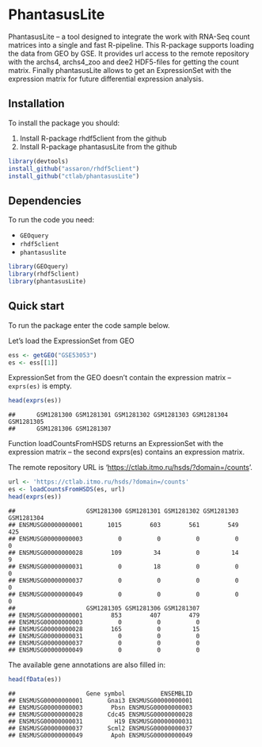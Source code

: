 
# PhantasusLite

PhantasusLite – a tool designed to integrate the work with RNA-Seq count
matrices into a single and fast R-pipeline. This R-package supports
loading the data from GEO by GSE. It provides url access to the remote
repository with the archs4, archs4_zoo and dee2 HDF5-files for getting
the count matrix. Finally phantasusLite allows to get an ExpressionSet
with the expression matrix for future differential expression analysis.

## Installation

To install the package you should:

1.  Install R-package rhdf5client from the github
2.  Install R-package phantasusLite from the github

``` r
library(devtools)
install_github("assaron/rhdf5client")
install_github("ctlab/phantasusLite")
```

## Dependencies

To run the code you need:

- `GEOquery`
- `rhdf5client`
- `phantasuslite`

``` r
library(GEOquery)
library(rhdf5client)
library(phantasusLite)
```

## Quick start

To run the package enter the code sample below.

Let’s load the ExpressionSet from GEO

``` r
ess <- getGEO("GSE53053")
es <- ess[[1]]
```

ExpressionSet from the GEO doesn’t contain the expression matrix –
`exprs(es)` is empty.

``` r
head(exprs(es))
```

    ##      GSM1281300 GSM1281301 GSM1281302 GSM1281303 GSM1281304 GSM1281305
    ##      GSM1281306 GSM1281307

Function loadCountsFromHSDS returns an ExpressionSet with the expression
matrix – the second exprs(es) contains an expression matrix.

The remote repository URL is
‘<https://ctlab.itmo.ru/hsds/?domain=/counts>’.

``` r
url <- 'https://ctlab.itmo.ru/hsds/?domain=/counts'
es <- loadCountsFromHSDS(es, url)
head(exprs(es))
```

    ##                    GSM1281300 GSM1281301 GSM1281302 GSM1281303 GSM1281304
    ## ENSMUSG00000000001       1015        603        561        549        425
    ## ENSMUSG00000000003          0          0          0          0          0
    ## ENSMUSG00000000028        109         34          0         14          9
    ## ENSMUSG00000000031          0         18          0          0          0
    ## ENSMUSG00000000037          0          0          0          0          0
    ## ENSMUSG00000000049          0          0          0          0          0
    ##                    GSM1281305 GSM1281306 GSM1281307
    ## ENSMUSG00000000001        853        407        479
    ## ENSMUSG00000000003          0          0          0
    ## ENSMUSG00000000028        165          0         15
    ## ENSMUSG00000000031          0          0          0
    ## ENSMUSG00000000037          0          0          0
    ## ENSMUSG00000000049          0          0          0

The available gene annotations are also filled in:

``` r
head(fData(es))
```

    ##                    Gene symbol          ENSEMBLID
    ## ENSMUSG00000000001       Gnai3 ENSMUSG00000000001
    ## ENSMUSG00000000003        Pbsn ENSMUSG00000000003
    ## ENSMUSG00000000028       Cdc45 ENSMUSG00000000028
    ## ENSMUSG00000000031         H19 ENSMUSG00000000031
    ## ENSMUSG00000000037       Scml2 ENSMUSG00000000037
    ## ENSMUSG00000000049        Apoh ENSMUSG00000000049
